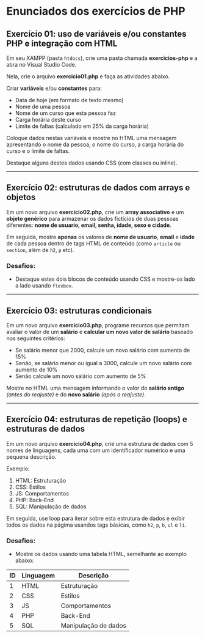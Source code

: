 # Enunciados dos exercícios de PHP

## Exercício 01: uso de variáveis e/ou constantes PHP e integração com HTML

Em seu XAMPP (pasta `htdocs`), crie uma pasta chamada **exercicios-php** e a abra no Visual Studio Code.

Nela, crie o arquivo **exercicio01.php** e faça as atividades abaixo.

Criar **variáveis** e/ou **constantes** para:

- Data de hoje (em formato de texto mesmo)
- Nome de uma pessoa
- Nome de um curso que esta pessoa faz
- Carga horária deste curso
- Limite de faltas (calculado em 25% da carga horária)

Coloque dados nestas variáveis e mostre no HTML uma mensagem apresentando o nome da pessoa, o nome do curso, a carga horária do curso e o limite de faltas.
 
Destaque alguns destes dados usando CSS (com classes ou inline).

---

## Exercício 02: estruturas de dados com arrays e objetos
 
Em um novo arquivo **exercicio02.php**, crie um **array associativo** e um **objeto genérico** para armazenar os dados fictícios de duas pessoas diferentes: **nome de usuario, email, senha, idade, sexo e cidade**.
 
Em seguida, mostre **apenas** os valores de **nome de usuario**, **email** e **idade** de cada pessoa dentro de tags HTML de conteúdo (como `article` ou `section`, além de `h2`, `p` etc).
 
### Desafios:

- Destaque estes dois blocos de conteúdo usando CSS e mostre-os lado a lado usando `flexbox`.

---

## Exercício 03: estruturas condicionais

Em um novo arquivo **exercicio03.php**, programe recursos que permitam avaliar o valor de um **salário** e **calcular um novo valor de salário** baseado nos seguintes critérios:

- Se salário menor que 2000, calcule um novo salário com aumento de 15%
- Senão, se salário menor ou igual a 3000, calcule um novo salário com aumento de 10%
- Senão calcule um novo salário com aumento de 5%

Mostre no HTML uma mensagem informando o valor do **salário antigo** *(antes do reajuste)* e do **novo salário** *(após o reajuste)*.

---

## Exercício 04: estruturas de repetição (loops) e estruturas de dados

Em um novo arquivo **exercicio04.php**, crie uma estrutura de dados com 5 nomes de linguagens, cada uma com um identificador numérico e uma pequena descrição.
 
Exemplo:
 
1. HTML: Estruturação
2. CSS: Estilos
3. JS: Comportamentos
4. PHP: Back-End
5. SQL: Manipulação de dados

Em seguida, use loop para iterar sobre esta estrutura de dados e exibir todos os dados na págima usandos tags básicas, como `h2`, `p`, `b`, `ul` e `li`.

### Desafios: 

- Mostre os dados usando uma tabela HTML, semelhante ao exemplo abaixo:
 
ID  | Linguagem   |   Descrição
--- | ---------   |   --------
1   | HTML        |   Estruturação
2   | CSS         |   Estilos
3   | JS          |   Comportamentos
4   | PHP         |   Back-End
5   | SQL         |   Manipulação de dados
 
 

